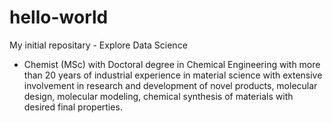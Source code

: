 # hello-world
My initial repositary - Explore Data Science

- Chemist (MSc) with Doctoral degree in Chemical Engineering with more than 20 years of industrial experience in material science with extensive involvement in research and development of novel products, molecular design, molecular modeling, chemical synthesis of materials with desired final properties.
